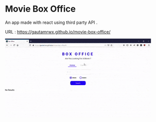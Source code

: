 # Movie Box Office 

An app made with react using third party API .

URL : https://gautamrwx.github.io/movie-box-office/

![Game Demo](./DEMO/demo.gif)